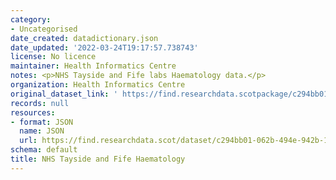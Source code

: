 ```yaml
---
category:
- Uncategorised
date_created: datadictionary.json
date_updated: '2022-03-24T19:17:57.738743'
license: No licence
maintainer: Health Informatics Centre
notes: <p>NHS Tayside and Fife labs Haematology data.</p>
organization: Health Informatics Centre
original_dataset_link: ' https://find.researchdata.scotpackage/c294bb01-062b-494e-942b-1efe8cbac3dc'
records: null
resources:
- format: JSON
  name: JSON
  url: https://find.researchdata.scot/dataset/c294bb01-062b-494e-942b-1efe8cbac3dc/resource/c294bb01-062b-494e-942b-1efe8cbac3dc/download/datadictionary.json
schema: default
title: NHS Tayside and Fife Haematology
---
```

